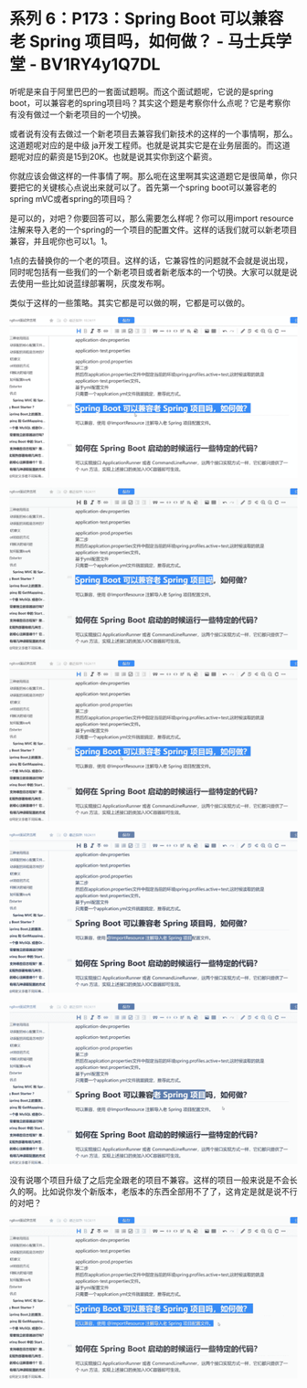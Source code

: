 # 系列 6：P173：Spring Boot 可以兼容老 Spring 项目吗，如何做？ - 马士兵学堂 - BV1RY4y1Q7DL

听呢是来自于阿里巴巴的一套面试题啊。而这个面试题呢，它说的是spring boot，可以兼容老的spring项目吗？其实这个题是考察你什么点呢？它是考察你有没有做过一个新老项目的一个切换。

或者说有没有去做过一个新老项目去兼容我们新技术的这样的一个事情啊，那么。这道题呢对应的是中级 ja开发工程师。也就是说其实它是在业务层面的。而这道题呢对应的薪资是15到20K。也就是说其实你到这个薪资。

你就应该会做这样的一件事情了啊。那么呃在这里啊其实这道题它是很简单，你只要把它的关键核心点说出来就可以了。首先第一个spring boot可以兼容老的spring mVC或者spring的项目吗？

是可以的，对吧？你要回答可以，那么需要怎么样呢？你可以用import resource注解来导入老的一个spring的一个项目的配置文件。这样的话我们就可以新老项目兼容，并且呢你也可以1。1。

1点的去替换你的一个老的项目。这样的话，它兼容性的问题就不会就是说出现，同时呢包括有一些我们的一个新老项目或者新老版本的一个切换。大家可以就是说去使用一些比如说蓝绿部署啊，灰度发布啊。

类似于这样的一些策略。其实它都是可以做的啊，它都是可以做的。

![](img/fa6629d6ba6103ed42324a1eeabc69c8_1.png)

![](img/fa6629d6ba6103ed42324a1eeabc69c8_2.png)

![](img/fa6629d6ba6103ed42324a1eeabc69c8_3.png)

![](img/fa6629d6ba6103ed42324a1eeabc69c8_4.png)

![](img/fa6629d6ba6103ed42324a1eeabc69c8_5.png)

没有说哪个项目升级了之后完全跟老的项目不兼容。这样的项目一般来说是不会长久的啊。比如说你发个新版本，老版本的东西全部用不了了，这肯定是就是说不行的对吧？



![](img/fa6629d6ba6103ed42324a1eeabc69c8_7.png)
